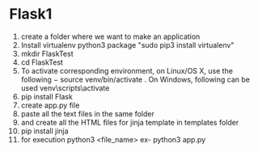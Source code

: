 # Flask1
1. create a folder where we want to make an application
2. Install virtualenv python3 package  "sudo pip3 install virtualenv"
3. mkdir FlaskTest
4. cd FlaskTest
5. To activate corresponding environment, on Linux/OS X, use the following −
 source venv/bin/activate
. On Windows, following can be used
venv\scripts\activate
6. pip install Flask
7. create app.py file
8. paste all the text files in the same folder
9. and create all the HTML files for jinja template in templates folder
10. pip install jinja
11. for execution 
python3 <file_name>
ex-
python3 app.py
